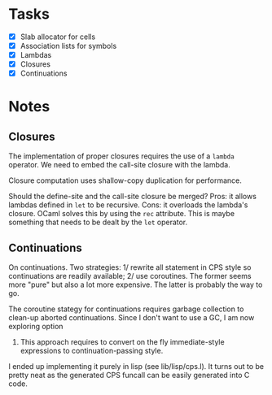 # Tasks

* [X] Slab allocator for cells
* [X] Association lists for symbols
* [X] Lambdas
* [X] Closures
* [X] Continuations

# Notes

## Closures

The implementation of proper closures requires the use of a `lambda`
operator. We need to embed the call-site closure with the lambda.

Closure computation uses shallow-copy duplication for performance.

Should the define-site and the call-site closure be merged? Pros: it allows
lambdas defined in `let` to be recursive. Cons: it overloads the lambda's
closure. OCaml solves this by using the `rec` attribute. This is maybe
something that needs to be dealt by the `let` operator.

## Continuations

On continuations. Two strategies: 1/ rewrite all statement in CPS style so
continuations are readily available; 2/ use coroutines. The former seems more
"pure" but also a lot more expensive. The latter is probably the way to go.

The coroutine stategy for continuations requires garbage collection to clean-up
aborted continuations. Since I don't want to use a GC, I am now exploring option
1. This approach requires to convert on the fly immediate-style expressions to
continuation-passing style.

I ended up implementing it purely in lisp (see lib/lisp/cps.l). It turns out to
be pretty neat as the generated CPS funcall can be easily generated into C code.

